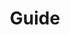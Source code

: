---
home: true
icon: lightbulb
title: Guide
heroImage: /ico.svg
heroText: ACU Fund Guide
tagline: ACU.Fund Guide. 
features:
  - title: Syber Connect
    icon: link
    details: TBD.
    link: /guide/syber-connect.html 
---